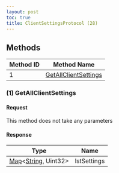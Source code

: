 ```yaml
---
layout: post
toc: true
title: ClientSettingsProtocol (28)
---
```


## Methods

| Method ID | Method Name                                     |
| --------- | ----------------------------------------------- |
| 1         | [GetAllClientSettings](#1-getallclientsettings) |

### (1) GetAllClientSettings
#### Request
This method does not take any parameters

#### Response
| Type                          | Name        |
| ----------------------------- | ----------- |
| [Map]&lt;[String], Uint32&gt; | lstSettings |

[Map]: /docs/nex/types#map
[String]: /docs/nex/types#string
